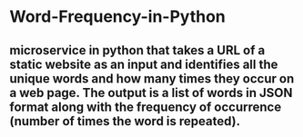 # Word-Frequency-in-Python

## microservice in python that takes a URL of a static website as an input and identifies all the unique words and how many times they occur on a web page. The output is    a list of words in JSON format along with the frequency of occurrence (number of times the word is repeated).
